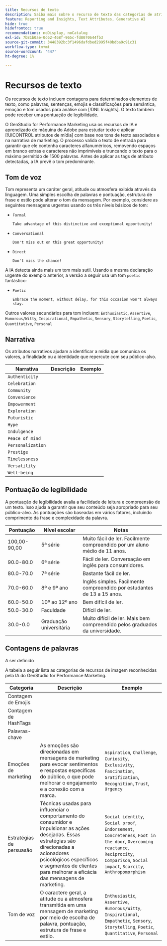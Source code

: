```yaml
---
title: Recursos de texto
description: Saiba mais sobre o recurso de texto das categorias de atributo usadas no GenStudio for Performance Marketing.
feature: Reporting and Insights, Text Attributes, Generative AI
hide: true
hidefromtoc: true
recommendations: noDisplay, noCatalog
exl-id: 7b81b0ae-0c62-468f-965c-fd8070644fb3
source-git-commit: 3448392bc3f1496dafdbed2995f40bdba9c91c31
workflow-type: tm+mt
source-wordcount: '447'
ht-degree: 1%

---
```


# Recursos de texto

Os recursos de texto incluem contagens para determinados elementos de texto, como palavras, sentenças, emojis e classificações para semântica, emoção e tom usados para análise com [!DNL Insights]. O texto também pode receber uma pontuação de legibilidade.

O GenStudio for Performance Marketing usa os recursos de IA e aprendizado de máquina do Adobe para estudar texto e aplicar [!UICONTROL atributos de mídia] com base nos tons de texto associados e na narrativa de marketing. O processo valida o texto de entrada para garantir que ele contenha caracteres alfanuméricos, removendo espaços em branco extras e caracteres não imprimíveis e truncando o texto para o máximo permitido de 1500 palavras. Antes de aplicar as tags de atributo detectadas, a IA prevê o tom predominante.

## Tom de voz

Tom representa um caráter geral, atitude ou atmosfera exibida através da linguagem. Uma simples escolha de palavras e pontuação, estrutura de frase e estilo pode alterar o tom da mensagem. Por exemplo, considere as seguintes mensagens urgentes usando os três níveis básicos de tom:

- `Formal`

  ```
  Take advantage of this distinctive and exceptional opportunity!
  ```

- `Conversational`

  ```
  Don't miss out on this great opportunity!
  ```

- `Direct`

  ```
  Don't miss the chance!
  ```

A IA detecta ainda mais um tom mais sutil. Usando a mesma declaração urgente do exemplo anterior, a versão a seguir usa um tom `poetic` fantástico:

- `Poetic`

  ```
  Embrace the moment, without delay, for this occasion won't always stay.
  ```

Outros valores secundários para tom incluem: `Enthusiastic`, `Assertive`, `Humorous/Witty`, `Inspirational`, `Empathetic`, `Sensory`, `Storytelling`, `Poetic`, `Quantitative`, `Personal`

## Narrativa

Os atributos narrativos ajudam a identificar a mídia que comunica os valores, a finalidade ou a identidade que repercute com seu público-alvo.

| Narrativa | Descrição | Exemplo |
| ----------------- | ----------- | ------- |
| `Authenticity` |             |         |
| `Celebration` |             |         |
| `Community` |             |         |
| `Convenience` |             |         |
| `Empowerment` |             |         |
| `Exploration` |             |         |
| `Futuristic` |             |         |
| `Hype` |             |         |
| `Indulgence` |             |         |
| `Peace of mind` |             |         |
| `Personalization` |             |         |
| `Prestige` |             |         |
| `Timelessness` |             |         |
| `Versatility` |             |         |
| `Well-being` |             |         |

## Pontuação de legibilidade

A pontuação de legibilidade avalia a facilidade de leitura e compreensão de um texto. Isso ajuda a garantir que seu conteúdo seja apropriado para seu público-alvo. As pontuações são baseadas em vários fatores, incluindo comprimento da frase e complexidade da palavra.

| Pontuação | Nível escolar | Notas |
| ----------- | ------------------ | ------------------------------------------------------------------------- |
| 100,00-90,00 | 5ª série | Muito fácil de ler. Facilmente compreendido por um aluno médio de 11 anos. |
| 90.0-80.0 | 6ª série | Fácil de ler. Conversação em inglês para consumidores. |
| 80.0-70.0 | 7ª série | Bastante fácil de ler. |
| 70.0-60.0 | 8º e 9º ano | Inglês simples. Facilmente compreendido por estudantes de 13 a 15 anos. |
| 60.0-50.0 | 10º ao 12º ano | Bem difícil de ler. |
| 50.0-30.0 | Faculdade | Difícil de ler. |
| 30.0-0.0 | Graduação universitária | Muito difícil de ler. Mais bem compreendido pelos graduados da universidade. |

## Contagens de palavras

A ser definido

A tabela a seguir lista as categorias de recursos de imagem reconhecidas pela IA do GenStudio for Performance Marketing.

| Categoria | Descrição | Exemplo |
| -------------------- | ------------- | --------------------- |
| Contagem de Emojis |             |        |
| Contagem de HashTags |             |        |
| Palavras-chave |             |        |
| Emoções de marketing | As emoções são direcionadas em mensagens de marketing para evocar sentimentos e respostas específicas do público, o que pode melhorar o engajamento e a conexão com a marca. | `Aspiration`, `Challenge`, `Curiosity`, `Exclusivity`, `Fascination`, `Gratification`, `Recognition`, `Trust`, `Urgency` |
| Estratégias de persuasão | Técnicas usadas para influenciar o comportamento do consumidor e impulsionar as ações desejadas. Essas estratégias são direcionadas a acionadores psicológicos específicos e segmentos de clientes para melhorar a eficácia das mensagens de marketing. | `Social identity`, `Social proof`, `Endorsement`, `Concreteness`, `Foot in the door`, `Overcoming reactance`, `Reciprocity`, `Comparison`, `Social impact`, `Scarcity`, `Anthropomorphism` |
| Tom de voz | O caractere geral, a atitude ou a atmosfera transmitida em uma mensagem de marketing por meio de escolha de palavra, pontuação, estrutura de frase e estilo. | `Enthusiastic`, `Assertive`, `Humorous/Witty`, `Inspirational`, `Empathetic`, `Sensory`, `Storytelling`, `Poetic`, `Quantitative`, `Personal` |
